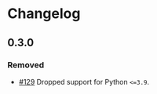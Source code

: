 # Changelog

## 0.3.0

### Removed

- [#129](https://github.com/JoshKarpel/spiel/pull/129) Dropped support for Python `<=3.9`.
